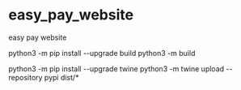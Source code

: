 # easy_pay_website
easy pay website

python3 -m pip install --upgrade build
python3 -m build

python3 -m pip install --upgrade twine
python3 -m twine upload --repository pypi dist/*
